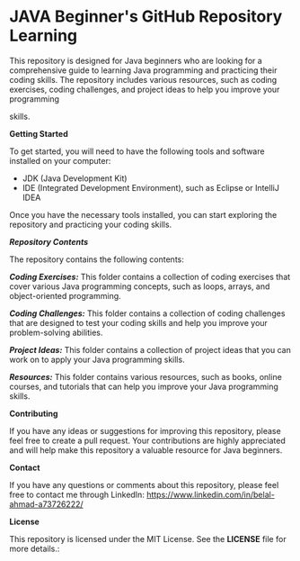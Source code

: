 # JAVA Beginner's GitHub Repository Learning

This repository is designed for Java beginners who are looking for a comprehensive guide to learning Java programming and practicing their coding skills. The repository includes various resources, such as coding exercises, coding challenges, and project ideas to help you improve your programming

 skills.

**Getting Started**

To get started, you will need to have the following tools and software installed on your computer:

*    JDK (Java Development Kit)
*    IDE (Integrated Development Environment), such as Eclipse or IntelliJ IDEA

Once you have the necessary tools installed, you can start exploring the repository and practicing your coding skills.

***Repository Contents***

The repository contains the following contents:

***Coding Exercises:*** This folder contains a collection of coding exercises that cover various Java programming concepts, such as loops, arrays, and object-oriented programming.

***Coding Challenges:*** This folder contains a collection of coding challenges that are designed to test your coding skills and help you improve your problem-solving abilities.

***Project Ideas:*** This folder contains a collection of project ideas that you can work on to apply your Java programming skills.

***Resources:*** This folder contains various resources, such as books, online courses, and tutorials that can help you improve your Java programming skills.

**Contributing**

If you have any ideas or suggestions for improving this repository, please feel free to create a pull request. Your contributions are highly appreciated and will help make this repository a valuable resource for Java beginners.

**Contact**

If you have any questions or comments about this repository, please feel free to contact me through LinkedIn: https://www.linkedin.com/in/belal-ahmad-a73726222/

**License**

This repository is licensed under the MIT License. See the **LICENSE** file for more details.:
